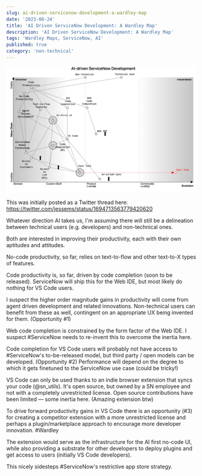 ```yaml
---
slug: ai-driven-servicenow-development-a-wardley-map
date: '2023-08-24'
title: 'AI Driven ServiceNow Development: A Wardley Map'
description: 'AI Driven ServiceNow Development: A Wardley Map'
tags: 'Wardley Maps, ServiceNow, AI'
published: true
category: 'non-technical'
---
```


![](./images/20230824161604.png)

This was initially posted as a Twitter thread here: https://twitter.com/jessems/status/1694713563779420620

Whatever direction AI takes us, I'm assuming there will still be a delineation between technical users (e.g. developers) and non-technical ones.

Both are interested in improving their productivity, each with their own aptitudes and attitudes.

No-code productivity, so far, relies on text-to-flow and other text-to-X types of features.

Code productivity is, so far, driven by code completion (soon to be released). ServiceNow will ship this for the Web IDE, but most likely do nothing for
VS Code users.

I suspect the higher order magnitude gains in productivity will come from agent driven development and related innovations. Non-technical users can benefit from these as well, contingent on an appropriate UX being invented for them. (Opportunity #1)

Web code completion is constrained by the form factor of the Web IDE. I suspect #ServiceNow needs to re-invent this to overcome the inertia here.

Code completion for VS Code users will probably not have access to #ServiceNow's to-be-released model, but third party / open models can be developed. (Opportunity #2) Performance will depend on the degree to which it gets finetuned to the ServiceNow use case (could be tricky!)

VS Code can only be used thanks to an indie browser extension that syncs your code (@sn_utils). It's open source, but owned by a SN employee and not with a completely unrestricted license. Open source contributions have been limited — some inertia here. (Amazing extension btw)

To drive forward productivity gains in VS Code there is an opportunity (#3) for creating a competitor extension with a more unrestricted license and perhaps a plugin/marketplace approach to encourage more developer innovation. #Wardley

The extension would serve as the infrastructure for the AI first no-code UI, while also providing a substrate for other developers to deploy plugins and get access to users (initially VS Code developers).

This nicely sidesteps #ServiceNow's restrictive app store strategy.
